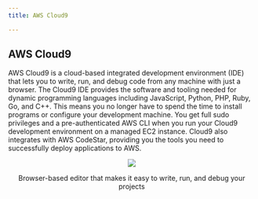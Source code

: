 ```yaml
---
title: AWS Cloud9

---
```


## AWS Cloud9

AWS Cloud9 is a cloud-based integrated development environment (IDE) that lets you to write, run, and debug code from any machine with just a browser. The Cloud9 IDE provides the software and tooling needed for dynamic programming languages including JavaScript, Python, PHP, Ruby, Go, and C++. This means you no longer have to spend the time to install programs or configure your development machine. You get full sudo privileges and a pre-authenticated AWS CLI when you run your Cloud9 development environment on a managed EC2 instance. Cloud9 also integrates with AWS CodeStar, providing you the tools you need to successfully deploy applications to AWS.

<div>
<div align="center"><img src="https://d1.awsstatic.com/product-marketing/Tulip/Screenshots_tulip_03_1x.8dd9da76bd4975e09f640b73d4fecb9848c03031.png" /></div>
<div><p align="center">Browser-based editor that makes it easy to write, run, and debug your projects</p></div>
</div>